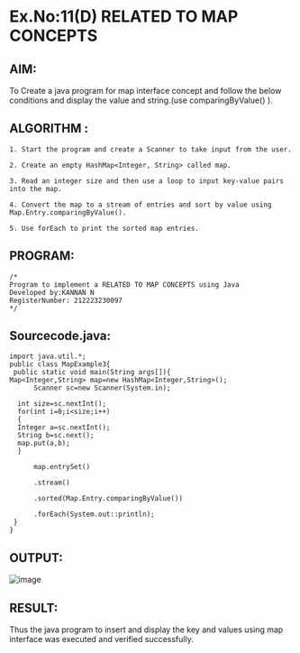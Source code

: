 # Ex.No:11(D) RELATED TO MAP CONCEPTS

## AIM:
To Create a java program for map interface concept and follow the below conditions and display the value and string.(use comparingByValue() ).

## ALGORITHM :
```
1. Start the program and create a Scanner to take input from the user.

2. Create an empty HashMap<Integer, String> called map.

3. Read an integer size and then use a loop to input key-value pairs into the map.

4. Convert the map to a stream of entries and sort by value using Map.Entry.comparingByValue().

5. Use forEach to print the sorted map entries.

```

## PROGRAM:
 ```
/*
Program to implement a RELATED TO MAP CONCEPTS using Java
Developed by:KANNAN N
RegisterNumber: 212223230097
*/
```

## Sourcecode.java:

```
import java.util.*;  
public class MapExample3{  
 public static void main(String args[]){  
Map<Integer,String> map=new HashMap<Integer,String>();          
      Scanner sc=new Scanner(System.in);
  
  int size=sc.nextInt();
  for(int i=0;i<size;i++)
  {
  Integer a=sc.nextInt();
  String b=sc.next();
  map.put(a,b);  
  }   

      map.entrySet()  
       
      .stream()  
   
      .sorted(Map.Entry.comparingByValue()) 

      .forEach(System.out::println);  
 }  
}
```


## OUTPUT:

![image](https://github.com/user-attachments/assets/5fa1d1c3-42e0-4faf-b37e-85685f72acaa)


## RESULT:
Thus the java program to insert and display the key and values using map interface was  executed and verified successfully.


